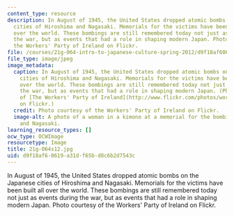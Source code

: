 ```yaml
---
content_type: resource
description: In August of 1945, the United States dropped atomic bombs on the Japanese
  cities of Hiroshima and Nagasaki. Memorials for the victims have been built all
  over the world. These bombings are still remembered today not just as events during
  the war, but as events that had a role in shaping modern Japan. Photo courtesy of
  the Workers' Party of Ireland on Flickr.
file: /courses/21g-064-intro-to-japanese-culture-spring-2012/d9f18af60619a31df65bd8c6b2d7543c_21g-064s12.jpg
file_type: image/jpeg
image_metadata:
  caption: In August of 1945, the United States dropped atomic bombs on the Japanese
    cities of Hiroshima and Nagasaki. Memorials for the victims have been built all
    over the world. These bombings are still remembered today not just as events during
    the war, but as events that had a role in shaping modern Japan. (Photo courtesy
    of [The Workers' Party of Ireland](http://www.flickr.com/photos/workerspartyireland/2741133626/)
    on Flickr.)
  credit: Photo courtesy of the Workers' Party of Ireland on Flickr.
  image-alt: A photo of a woman in a kimono at a memorial for the bombing or Hiroshima
    and Nagasaki.
learning_resource_types: []
ocw_type: OCWImage
resourcetype: Image
title: 21g-064s12.jpg
uid: d9f18af6-0619-a31d-f65b-d8c6b2d7543c
---
```

In August of 1945, the United States dropped atomic bombs on the Japanese cities of Hiroshima and Nagasaki. Memorials for the victims have been built all over the world. These bombings are still remembered today not just as events during the war, but as events that had a role in shaping modern Japan. Photo courtesy of the Workers' Party of Ireland on Flickr.

